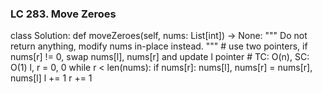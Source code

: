 ### LC 283. Move Zeroes
class Solution:
    def moveZeroes(self, nums: List[int]) -> None:
        """
        Do not return anything, modify nums in-place instead.
        """
        # use two pointers, if nums[r] != 0, swap nums[l], nums[r] and update l pointer
        # TC: O(n), SC: O(1)
        l, r = 0, 0
        while r < len(nums):
            if nums[r]:
                nums[l], nums[r] = nums[r], nums[l]
                l += 1
            r += 1